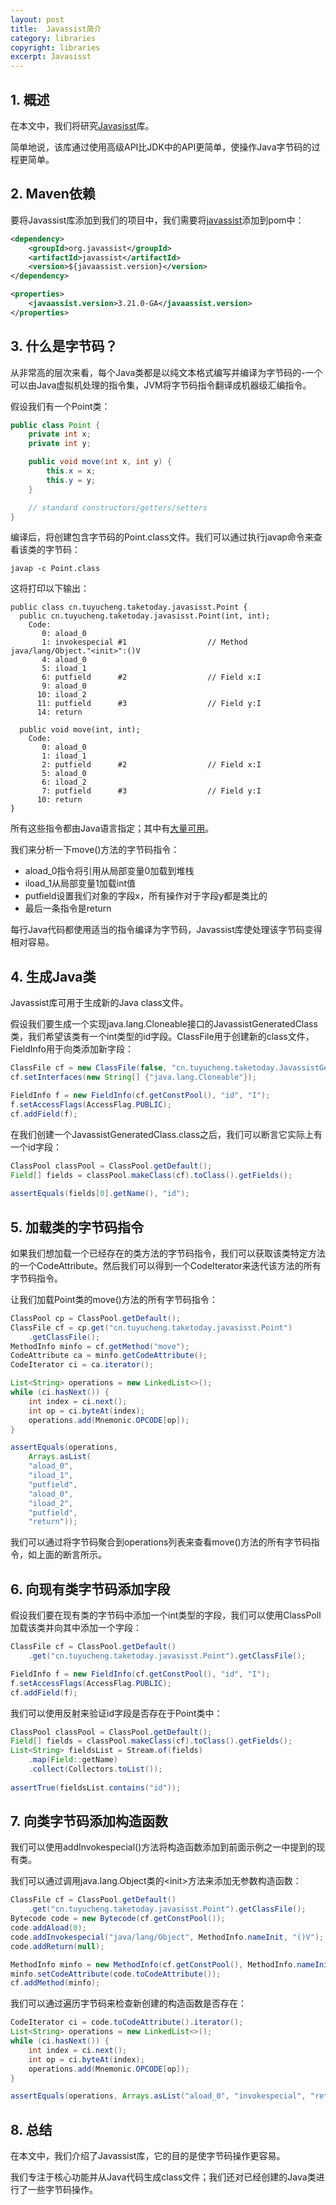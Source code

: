 ```yaml
---
layout: post
title:  Javassist简介
category: libraries
copyright: libraries
excerpt: Javasisst
---
```


## 1. 概述

在本文中，我们将研究[Javasisst](https://jboss-javassist.github.io/javassist/)库。

简单地说，该库通过使用高级API比JDK中的API更简单，使操作Java字节码的过程更简单。

## 2. Maven依赖

要将Javassist库添加到我们的项目中，我们需要将[javassist](https://mvnrepository.com/artifact/javassist/javassist)添加到pom中：

```xml
<dependency>
    <groupId>org.javassist</groupId>
    <artifactId>javassist</artifactId>
    <version>${javaassist.version}</version>
</dependency>

<properties>
    <javaassist.version>3.21.0-GA</javaassist.version>
</properties>
```

## 3. 什么是字节码？

从非常高的层次来看，每个Java类都是以纯文本格式编写并编译为字节码的-一个可以由Java虚拟机处理的指令集，JVM将字节码指令翻译成机器级汇编指令。

假设我们有一个Point类：

```java
public class Point {
    private int x;
    private int y;

    public void move(int x, int y) {
        this.x = x;
        this.y = y;
    }

    // standard constructors/getters/setters
}
```

编译后，将创建包含字节码的Point.class文件。我们可以通过执行javap命令来查看该类的字节码：

```shell
javap -c Point.class
```

这将打印以下输出：

```text
public class cn.tuyucheng.taketoday.javasisst.Point {
  public cn.tuyucheng.taketoday.javasisst.Point(int, int);
    Code:
       0: aload_0
       1: invokespecial #1                  // Method java/lang/Object."<init>":()V
       4: aload_0
       5: iload_1
       6: putfield      #2                  // Field x:I
       9: aload_0
      10: iload_2
      11: putfield      #3                  // Field y:I
      14: return

  public void move(int, int);
    Code:
       0: aload_0
       1: iload_1
       2: putfield      #2                  // Field x:I
       5: aload_0
       6: iload_2
       7: putfield      #3                  // Field y:I
      10: return
}
```

所有这些指令都由Java语言指定；其中有[大量可用](https://en.wikipedia.org/wiki/Java_bytecode_instruction_listings)。

我们来分析一下move()方法的字节码指令：

-   aload_0指令将引用从局部变量0加载到堆栈
-   iload_1从局部变量1加载int值
-   putfield设置我们对象的字段x，所有操作对于字段y都是类比的
-   最后一条指令是return

每行Java代码都使用适当的指令编译为字节码，Javassist库使处理该字节码变得相对容易。

## 4. 生成Java类

Javassist库可用于生成新的Java class文件。

假设我们要生成一个实现java.lang.Cloneable接口的JavassistGeneratedClass类，我们希望该类有一个int类型的id字段。ClassFile用于创建新的class文件，FieldInfo用于向类添加新字段：

```java
ClassFile cf = new ClassFile(false, "cn.tuyucheng.taketoday.JavassistGeneratedClass", null);
cf.setInterfaces(new String[] {"java.lang.Cloneable"});

FieldInfo f = new FieldInfo(cf.getConstPool(), "id", "I");
f.setAccessFlags(AccessFlag.PUBLIC);
cf.addField(f);
```

在我们创建一个JavassistGeneratedClass.class之后，我们可以断言它实际上有一个id字段：

```java
ClassPool classPool = ClassPool.getDefault();
Field[] fields = classPool.makeClass(cf).toClass().getFields();
 
assertEquals(fields[0].getName(), "id");
```

## 5. 加载类的字节码指令

如果我们想加载一个已经存在的类方法的字节码指令，我们可以获取该类特定方法的一个CodeAttribute。然后我们可以得到一个CodeIterator来迭代该方法的所有字节码指令。

让我们加载Point类的move()方法的所有字节码指令：

```java
ClassPool cp = ClassPool.getDefault();
ClassFile cf = cp.get("cn.tuyucheng.taketoday.javasisst.Point")
    .getClassFile();
MethodInfo minfo = cf.getMethod("move");
CodeAttribute ca = minfo.getCodeAttribute();
CodeIterator ci = ca.iterator();

List<String> operations = new LinkedList<>();
while (ci.hasNext()) {
    int index = ci.next();
    int op = ci.byteAt(index);
    operations.add(Mnemonic.OPCODE[op]);
}

assertEquals(operations,
    Arrays.asList(
    "aload_0", 
    "iload_1", 
    "putfield", 
    "aload_0", 
    "iload_2",  
    "putfield", 
    "return"));
```

我们可以通过将字节码聚合到operations列表来查看move()方法的所有字节码指令，如上面的断言所示。

## 6. 向现有类字节码添加字段

假设我们要在现有类的字节码中添加一个int类型的字段，我们可以使用ClassPoll加载该类并向其中添加一个字段：

```java
ClassFile cf = ClassPool.getDefault()
    .get("cn.tuyucheng.taketoday.javasisst.Point").getClassFile();

FieldInfo f = new FieldInfo(cf.getConstPool(), "id", "I");
f.setAccessFlags(AccessFlag.PUBLIC);
cf.addField(f);
```

我们可以使用反射来验证id字段是否存在于Point类中：

```java
ClassPool classPool = ClassPool.getDefault();
Field[] fields = classPool.makeClass(cf).toClass().getFields();
List<String> fieldsList = Stream.of(fields)
    .map(Field::getName)
    .collect(Collectors.toList());
 
assertTrue(fieldsList.contains("id"));
```

## 7. 向类字节码添加构造函数

我们可以使用addInvokespecial()方法将构造函数添加到前面示例之一中提到的现有类。

我们可以通过调用java.lang.Object类的<init\>方法来添加无参数构造函数：

```java
ClassFile cf = ClassPool.getDefault()
    .get("cn.tuyucheng.taketoday.javasisst.Point").getClassFile();
Bytecode code = new Bytecode(cf.getConstPool());
code.addAload(0);
code.addInvokespecial("java/lang/Object", MethodInfo.nameInit, "()V");
code.addReturn(null);

MethodInfo minfo = new MethodInfo(cf.getConstPool(), MethodInfo.nameInit, "()V");
minfo.setCodeAttribute(code.toCodeAttribute());
cf.addMethod(minfo);
```

我们可以通过遍历字节码来检查新创建的构造函数是否存在：

```java
CodeIterator ci = code.toCodeAttribute().iterator();
List<String> operations = new LinkedList<>();
while (ci.hasNext()) {
    int index = ci.next();
    int op = ci.byteAt(index);
    operations.add(Mnemonic.OPCODE[op]);
}

assertEquals(operations, Arrays.asList("aload_0", "invokespecial", "return"));
```

## 8. 总结

在本文中，我们介绍了Javassist库，它的目的是使字节码操作更容易。

我们专注于核心功能并从Java代码生成class文件；我们还对已经创建的Java类进行了一些字节码操作。
